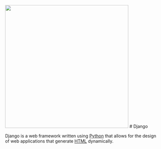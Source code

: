 <img src="https://1000marcas.net/wp-content/uploads/2021/06/Django-Logo-2048x1280.png" width="400">
# Django

Django is a web framework written using [Python](/wiki/Python) that allows for the design of web applications that generate [HTML](/wiki/HTML) dynamically.
